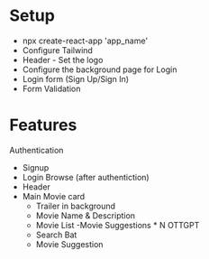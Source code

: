 # Setup
- npx create-react-app 'app_name'
- Configure Tailwind
- Header - Set the logo
- Configure the background page for Login 
- Login form (Sign Up/Sign In)
- Form Validation


# Features
Authentication
- Signup
- Login
Browse (after authentiction)
- Header
- Main Movie card
    - Trailer in background
    - Movie Name & Description
    - Movie List
        -Movie Suggestions * N
OTTGPT
    - Search Bat
    - Movie Suggestion